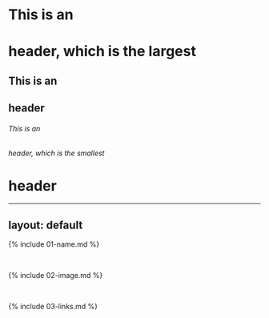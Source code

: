 # This is an <h1> header, which is the largest
## This is an <h2> header
###### This is an <h6> header, which is the smallest
# header
---
layout: default
---

{% include 01-name.md %}

<br>

{% include 02-image.md %}

<br>

{% include 03-links.md %}

